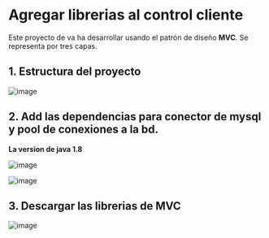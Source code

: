 # Agregar librerias al control cliente

Este proyecto de va ha desarrollar usando el patrón de diseño **MVC**. Se representa por tres capas.

## 1. Estructura del proyecto 

![image](https://user-images.githubusercontent.com/31961588/184721394-1062fa5c-43df-439b-956f-ba0ce3fdad97.png)


## 2. Add las dependencias para conector de mysql y pool de conexiones a la bd.

**La version de java 1.8**

![image](https://user-images.githubusercontent.com/31961588/184724476-2303b3f7-f14d-42c6-a281-8086e65ecc3c.png)


![image](https://user-images.githubusercontent.com/31961588/184724572-898d9074-8cb6-44e8-89fe-9d564f2c8be3.png)


## 3. Descargar las librerias de MVC

![image](https://user-images.githubusercontent.com/31961588/184724920-b1005c5e-b2c8-42f3-87a2-391a82ec4ac3.png)







